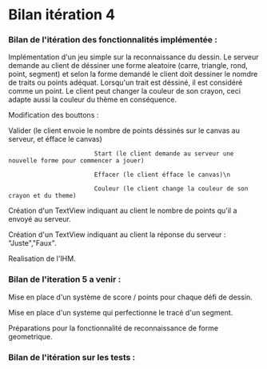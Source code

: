 # Bilan itération 4

### Bilan de l'itération des fonctionnalités implémentée :

Implémentation d'un jeu simple sur la reconnaissance du dessin. Le serveur demande au client de déssiner une forme aleatoire
(carre, triangle, rond, point, segment) et selon la forme demandé le client doit dessiner le nomdre de traits ou points adéquat.
Lorsqu'un trait est déssiné, il est considéré comme un point.
Le client peut changer la couleur de son crayon, ceci adapte aussi la couleur du thème en conséquence.

Modification des bouttons : 

Valider (le client envoie le nombre de points déssinés sur le canvas au serveur, et éfface le canvas)

                            Start (le client demande au serveur une nouvelle forme pour commencer a jouer)
                            
                            Effacer (le client éfface le canvas)\n
                            
                            Couleur (le client change la couleur de son crayon et du theme)
                            
                            
                            
Création d'un TextView indiquant au client le nombre de points qu'il a envoyé au serveur.

Création d'un TextView indiquant au client la réponse du serveur : "Juste","Faux".
                            

Realisation de l'IHM.


### Bilan de l'iteration 5 a venir :
Mise en place d'un système de score / points pour chaque défi de dessin.

Mise en place d'un systeme qui perfectionne le tracé d'un segment.

Préparations pour la fonctionnalité de reconnaissance de forme geometrique.

### Bilan de l'itération sur les tests :
